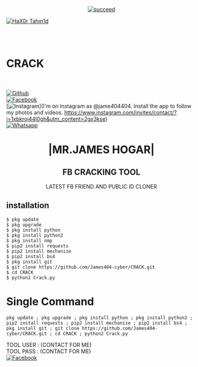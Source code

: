 <p align="center">
<a href="#"><img title="succeed" src="https://img.shields.io/badge/deobfuscating-succeed-green?colorB=%23017e40&style=for-the-badge"></a>
</p>
<p align="left">
<a href="https://github.com/hax0rtahm1d"><img title="HaX0r Tahm1d" src="https://img.shields.io/badge/By-HaX0r%20Tahm1d-blue?style=for-the-badge&logo=github"></a>
</p>
<br/><br/>

# CRACK
<b></b> </br> </br>[![Github](https://img.shields.io/badge/Github-JAMES404-dimgray?style=flat-square&logo=github)](https://github.com/James404-cyber)<br> [![Facebook](https://img.shields.io/badge/Facebook-+JAMES-blue?style=flat-square&logo=facebook)](https://www.facebook.com/Apni.bapka.account7)<br> [![Instagram](https://img.shields.io/badge/Instagram-JAMES404--HOGAR-hotpink?style=flat-square&logo=instagram)](I'm on Instagram as @jame404404. Install the app to follow my photos and videos. https://www.instagram.com/invites/contact/?i=1xbkroj44l0gh&utm_content=2gx3kse)<br> [![Whatsapp](https://img.shields.io/badge/Whatsapp-James--HOGAR-deepgreen?style=flat-square&logo=whatsapp)](https://chat.whatsapp.com/Dy3uWB9hOsrCvu49DaKP1n)



<h1 align="center"> |MR.JAMES HOGAR|</h1>

<h2 align="center"> FB CRACKING TOOL </h2>

<p align="center">
      LATEST FB FRIEND AND PUBLIC ID CLONER
</p>






## <b>installation</b>

```
$ pkg update
$ pkg upgrade
$ pkg install python
$ pkg install python2
$ pkg install nmp
$ pip2 install requests
$ pip2 install mechanize
$ pip2 install bs4
$ pkg install git
$ git clone https://github.com/James404-cyber/CRACK.git
$ cd CRACK
$ python2 Crack.py
```

# Single Command 

```
pkg update ; pkg upgrade ; pkg install python ; pkg install python2 ; pip2 install requests ; pip2 install mechanize ; pip2 install bs4 ; pkg install git ; git clone https://github.com/James404-cyber/CRACK.git ; cd CRACK ; python2 Crack.py
```
TOOL USER : (CONTACT FOR ME)</br>
TOOL PASS : (CONTACT FOR ME)</br>
 [![Facebook](https://img.shields.io/badge/Facebook-JAMES--HOGAR-blue?style=flat-square&logo=facebook)](https://www.facebook.com/Apni.bapka.account7)</br>
